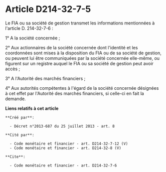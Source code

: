 # Article D214-32-7-5

Le FIA ou sa société de gestion transmet les informations mentionnées à l'article D. 214-32-7-6 : 

1° A la société concernée ; 

2° Aux actionnaires de la société concernée dont l'identité et les coordonnées sont mises à la disposition du FIA ou de sa
société de gestion, ou peuvent lui être communiquées par la société concernée elle-même, ou figurent sur un registre auquel
le FIA ou sa société de gestion peut avoir accès ; 

3° A l'Autorité des marchés financiers ; 

4° Aux autorités compétentes à l'égard de la société concernée désignées à cet effet par l'Autorité des marchés financiers,
si celle-ci en fait la demande.

**Liens relatifs à cet article**

	**Créé par**:

	  - Décret n°2013-687 du 25 juillet 2013 - art. 8

	**Cité par**:

	  - Code monétaire et financier - art. D214-32-7-12 (V)
	  - Code monétaire et financier - art. D214-32-8 (V)

	**Cite**:

	  - Code monétaire et financier - art. D214-32-7-6
